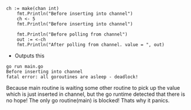 ```
ch := make(chan int)
	fmt.Println("Before inserting into channel")
	ch <- 5
	fmt.Println("Before inserting into channel")

	fmt.Println("Before polling from channel")
	out := <-ch
	fmt.Println("After polling from channel. value = ", out)
```

- Outputs this
```
go run main.go
Before inserting into channel
fatal error: all goroutines are asleep - deadlock!

```

Because main routine is waiting some other routine to pick up the value which is just inserted in channel, but the go runtime detected that there is no hope! The only go routine(main) is blocked! Thats why it panics.
